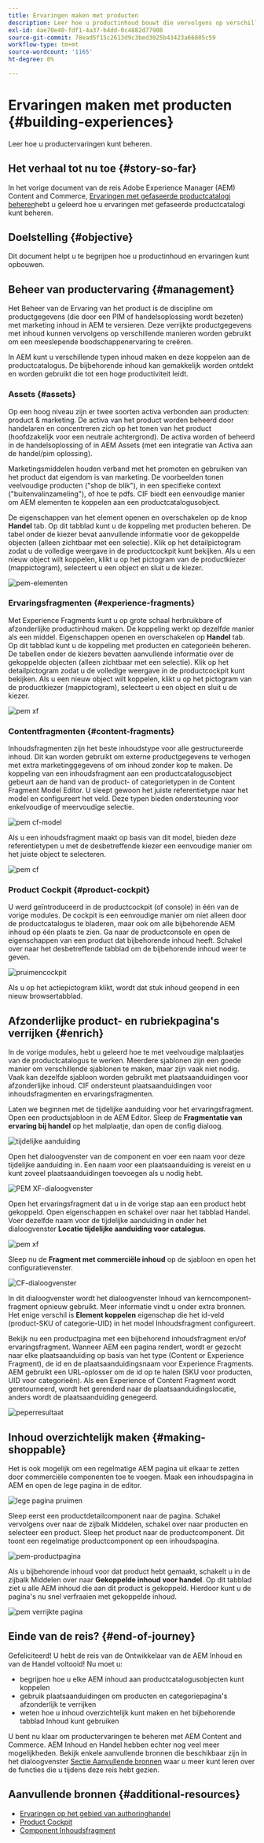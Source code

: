 ```yaml
---
title: Ervaringen maken met producten
description: Leer hoe u productinhoud bouwt die vervolgens op verschillende manieren kan worden gebruikt om een indrukwekkende winkelervaring te creëren.
exl-id: 4ae70e40-fdf1-4a37-b4dd-0c4882d77908
source-git-commit: 78ead5f15c2613d9c3bed3025b43423a66805c59
workflow-type: tm+mt
source-wordcount: '1165'
ht-degree: 0%

---
```


# Ervaringen maken met producten {#building-experiences}

Leer hoe u productervaringen kunt beheren.

## Het verhaal tot nu toe {#story-so-far}

In het vorige document van de reis Adobe Experience Manager (AEM) Content and Commerce, [Ervaringen met gefaseerde productcatalogi beheren](staged-catalog.md)hebt u geleerd hoe u ervaringen met gefaseerde productcatalogi kunt beheren.

## Doelstelling {#objective}

Dit document helpt u te begrijpen hoe u productinhoud en ervaringen kunt opbouwen.

## Beheer van productervaring {#management}

Het Beheer van de Ervaring van het product is de discipline om productgegevens (die door een PIM of handelsoplossing wordt bezeten) met marketing inhoud in AEM te versieren. Deze verrijkte productgegevens met inhoud kunnen vervolgens op verschillende manieren worden gebruikt om een meeslepende boodschappenervaring te creëren.

In AEM kunt u verschillende typen inhoud maken en deze koppelen aan de productcatalogus. De bijbehorende inhoud kan gemakkelijk worden ontdekt en worden gebruikt die tot een hoge productiviteit leidt.

### Assets {#assets}

Op een hoog niveau zijn er twee soorten activa verbonden aan producten: product &amp; marketing. De activa van het product worden beheerd door handelaren en concentreren zich op het tonen van het product (hoofdzakelijk voor een neutrale achtergrond). De activa worden of beheerd in de handelsoplossing of in AEM Assets (met een integratie van Activa aan de handel/pim oplossing).

Marketingsmiddelen houden verband met het promoten en gebruiken van het product dat eigendom is van marketing. De voorbeelden tonen veelvoudige producten (&quot;shop de blik&quot;), in een specifieke context (&quot;buitenvalinzameling&quot;), of hoe te pdfs. CIF biedt een eenvoudige manier om AEM elementen te koppelen aan een productcatalogusobject.

De eigenschappen van het element openen en overschakelen op de knop **Handel** tab. Op dit tabblad kunt u de koppeling met producten beheren. De tabel onder de kiezer bevat aanvullende informatie voor de gekoppelde objecten (alleen zichtbaar met een selectie). Klik op het detailpictogram zodat u de volledige weergave in de productcockpit kunt bekijken. Als u een nieuw object wilt koppelen, klikt u op het pictogram van de productkiezer (mappictogram), selecteert u een object en sluit u de kiezer.

![pem-elementen](assets/pem-assets.png)

### Ervaringsfragmenten {#experience-fragments}

Met Experience Fragments kunt u op grote schaal herbruikbare of afzonderlijke productinhoud maken. De koppeling werkt op dezelfde manier als een middel. Eigenschappen openen en overschakelen op **Handel** tab. Op dit tabblad kunt u de koppeling met producten en categorieën beheren. De tabellen onder de kiezers bevatten aanvullende informatie over de gekoppelde objecten (alleen zichtbaar met een selectie). Klik op het detailpictogram zodat u de volledige weergave in de productcockpit kunt bekijken. Als u een nieuw object wilt koppelen, klikt u op het pictogram van de productkiezer (mappictogram), selecteert u een object en sluit u de kiezer.

![pem xf](assets/pem-xf.png)

### Contentfragmenten {#content-fragments}

Inhoudsfragmenten zijn het beste inhoudstype voor alle gestructureerde inhoud. Dit kan worden gebruikt om externe productgegevens te verhogen met extra marketinggegevens of om inhoud zonder kop te maken. De koppeling van een inhoudsfragment aan een productcatalogusobject gebeurt aan de hand van de product- of categorietypen in de Content Fragment Model Editor. U sleept gewoon het juiste referentietype naar het model en configureert het veld. Deze typen bieden ondersteuning voor enkelvoudige of meervoudige selectie.

![pem cf-model](assets/pem-cf-model.png)

Als u een inhoudsfragment maakt op basis van dit model, bieden deze referentietypen u met de desbetreffende kiezer een eenvoudige manier om het juiste object te selecteren.

![pem cf](assets/pem-cf.png)

### Product Cockpit {#product-cockpit}

U werd geïntroduceerd in de productcockpit (of console) in één van de vorige modules. De cockpit is een eenvoudige manier om niet alleen door de productcatalogus te bladeren, maar ook om alle bijbehorende AEM inhoud op één plaats te zien. Ga naar de productconsole en open de eigenschappen van een product dat bijbehorende inhoud heeft. Schakel over naar het desbetreffende tabblad om de bijbehorende inhoud weer te geven.

![pruimencockpit](assets/pem-cockpit.png)

Als u op het actiepictogram klikt, wordt dat stuk inhoud geopend in een nieuw browsertabblad.

## Afzonderlijke product- en rubriekpagina&#39;s verrijken {#enrich}

In de vorige modules, hebt u geleerd hoe te met veelvoudige malplaatjes van de productcatalogus te werken. Meerdere sjablonen zijn een goede manier om verschillende sjablonen te maken, maar zijn vaak niet nodig. Vaak kan dezelfde sjabloon worden gebruikt met plaatsaanduidingen voor afzonderlijke inhoud. CIF ondersteunt plaatsaanduidingen voor inhoudsfragmenten en ervaringsfragmenten.

Laten we beginnen met de tijdelijke aanduiding voor het ervaringsfragment. Open een productsjabloon in de AEM Editor. Sleep de **Fragmentatie van ervaring bij handel** op het malplaatje, dan open de config dialoog.

![tijdelijke aanduiding](assets/pem-placeholder.png)

Open het dialoogvenster van de component en voer een naam voor deze tijdelijke aanduiding in. Een naam voor een plaatsaanduiding is vereist en u kunt zoveel plaatsaanduidingen toevoegen als u nodig hebt.

![PEM XF-dialoogvenster](assets/pem-dialog-xf.png)

Open het ervaringsfragment dat u in de vorige stap aan een product hebt gekoppeld. Open eigenschappen en schakel over naar het tabblad Handel. Voer dezelfde naam voor de tijdelijke aanduiding in onder het dialoogvenster **Locatie tijdelijke aanduiding voor catalogus**.

![pem xf](assets/pem-xf.png)

Sleep nu de **Fragment met commerciële inhoud** op de sjabloon en open het configuratievenster.

![CF-dialoogvenster](assets/pem-dialog-cf.png)

In dit dialoogvenster wordt het dialoogvenster Inhoud van kerncomponent-fragment opnieuw gebruikt. Meer informatie vindt u onder extra bronnen. Het enige verschil is **Element koppelen** eigenschap die het id-veld (product-SKU of categorie-UID) in het model Inhoudsfragment configureert.

Bekijk nu een productpagina met een bijbehorend inhoudsfragment en/of ervaringsfragment. Wanneer AEM een pagina rendert, wordt er gezocht naar elke plaatsaanduiding op basis van het type (Content or Experience Fragment), de id en de plaatsaanduidingsnaam voor Experience Fragments. AEM gebruikt een URL-oplosser om de id op te halen (SKU voor producten, UID voor categorieën). Als een Experience of Content Fragment wordt geretourneerd, wordt het gerenderd naar de plaatsaanduidingslocatie, anders wordt de plaatsaanduiding genegeerd.

![peperresultaat](assets/pem-result.png)

## Inhoud overzichtelijk maken {#making-shoppable}

Het is ook mogelijk om een regelmatige AEM pagina uit elkaar te zetten door commerciële componenten toe te voegen. Maak een inhoudspagina in AEM en open de lege pagina in de editor.

![lege pagina pruimen](assets/pem-page-empty.png)

Sleep eerst een productdetailcomponent naar de pagina. Schakel vervolgens over naar de zijbalk Middelen, schakel over naar producten en selecteer een product. Sleep het product naar de productcomponent. Dit toont een regelmatige productcomponent op een inhoudspagina.

![pem-productpagina](assets/pem-page-product.png)

Als u bijbehorende inhoud voor dat product hebt gemaakt, schakelt u in de zijbalk Middelen over naar **Gekoppelde inhoud voor handel**. Op dit tabblad ziet u alle AEM inhoud die aan dit product is gekoppeld. Hierdoor kunt u de pagina&#39;s nu snel verfraaien met gekoppelde inhoud.

![pem verrijkte pagina](assets/pem-page-enriched.png)

## Einde van de reis? {#end-of-journey}

Gefeliciteerd! U hebt de reis van de Ontwikkelaar van de AEM Inhoud en van de Handel voltooid! Nu moet u:

* begrijpen hoe u elke AEM inhoud aan productcatalogusobjecten kunt koppelen
* gebruik plaatsaanduidingen om producten en categoriepagina&#39;s afzonderlijk te verrijken
* weten hoe u inhoud overzichtelijk kunt maken en het bijbehorende tabblad Inhoud kunt gebruiken

U bent nu klaar om productervaringen te beheren met AEM Content and Commerce. AEM Inhoud en Handel hebben echter nog veel meer mogelijkheden. Bekijk enkele aanvullende bronnen die beschikbaar zijn in het dialoogvenster [Sectie Aanvullende bronnen](#additional-resources) waar u meer kunt leren over de functies die u tijdens deze reis hebt gezien.

## Aanvullende bronnen {#additional-resources}

* [Ervaringen op het gebied van authoringhandel](/help/commerce-cloud/authoring/authoring-commerce-experiences.md)
* [Product Cockpit](/help/commerce-cloud/authoring/product-cockpit.md)
* [Component Inhoudsfragment](https://experienceleague.adobe.com/docs/experience-manager-core-components/using/wcm-components/content-fragment-component.html?lang=en)
